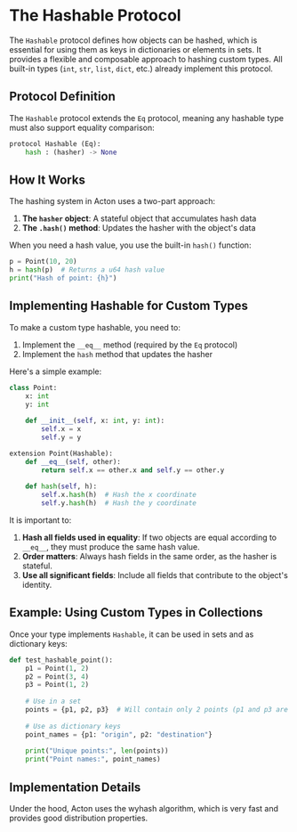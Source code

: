 # The Hashable Protocol

The `Hashable` protocol defines how objects can be hashed, which is essential for using them as keys in dictionaries or elements in sets. It provides a flexible and composable approach to hashing custom types. All built-in types (`int`, `str`, `list`, `dict`, etc.) already implement this protocol.

## Protocol Definition

The `Hashable` protocol extends the `Eq` protocol, meaning any hashable type must also support equality comparison:

```python
protocol Hashable (Eq):
    hash : (hasher) -> None
```

## How It Works

The hashing system in Acton uses a two-part approach:

1. **The `hasher` object**: A stateful object that accumulates hash data
2. **The `.hash()` method**: Updates the hasher with the object's data

When you need a hash value, you use the built-in `hash()` function:

```python
p = Point(10, 20)
h = hash(p)  # Returns a u64 hash value
print("Hash of point: {h}")
```

## Implementing Hashable for Custom Types

To make a custom type hashable, you need to:

1. Implement the `__eq__` method (required by the `Eq` protocol)
2. Implement the `hash` method that updates the hasher

Here's a simple example:

```python
class Point:
    x: int
    y: int
    
    def __init__(self, x: int, y: int):
        self.x = x
        self.y = y

extension Point(Hashable):
    def __eq__(self, other):
        return self.x == other.x and self.y == other.y
    
    def hash(self, h):
        self.x.hash(h)  # Hash the x coordinate
        self.y.hash(h)  # Hash the y coordinate
```

It is important to:
1. **Hash all fields used in equality**: If two objects are equal according to `__eq__`, they must produce the same hash value.
2. **Order matters**: Always hash fields in the same order, as the hasher is stateful.
3. **Use all significant fields**: Include all fields that contribute to the object's identity.

## Example: Using Custom Types in Collections

Once your type implements `Hashable`, it can be used in sets and as dictionary keys:

```python
def test_hashable_point():
    p1 = Point(1, 2)
    p2 = Point(3, 4)
    p3 = Point(1, 2)
    
    # Use in a set
    points = {p1, p2, p3}  # Will contain only 2 points (p1 and p3 are equal)
    
    # Use as dictionary keys
    point_names = {p1: "origin", p2: "destination"}
    
    print("Unique points:", len(points))
    print("Point names:", point_names)
```

## Implementation Details

Under the hood, Acton uses the wyhash algorithm, which is very fast and provides good distribution properties.

